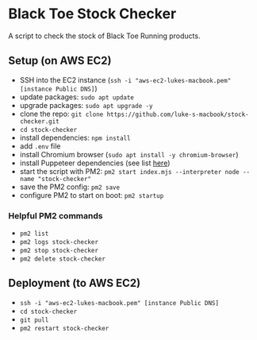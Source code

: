 # Black Toe Stock Checker

A script to check the stock of Black Toe Running products.

## Setup (on AWS EC2)

- SSH into the EC2 instance (`ssh -i "aws-ec2-lukes-macbook.pem" [instance Public DNS]`)
- update packages: `sudo apt update`
- upgrade packages: `sudo apt upgrade -y`
- clone the repo: `git clone https://github.com/luke-s-macbook/stock-checker.git`
- `cd stock-checker`
- install dependencies: `npm install`
- add `.env` file
- install Chromium browser (`sudo apt install -y chromium-browser`)
- install Puppeteer dependencies (see list [here](https://www.browserless.io/blog/puppeteer-on-aws-ec2))
- start the script with PM2: `pm2 start index.mjs --interpreter node --name "stock-checker"`
- save the PM2 config: `pm2 save`
- configure PM2 to start on boot: `pm2 startup`

### Helpful PM2 commands

- `pm2 list`
- `pm2 logs stock-checker`
- `pm2 stop stock-checker`
- `pm2 delete stock-checker`

## Deployment (to AWS EC2)

- `ssh -i "aws-ec2-lukes-macbook.pem" [instance Public DNS]`
- `cd stock-checker`
- `git pull`
- `pm2 restart stock-checker`
